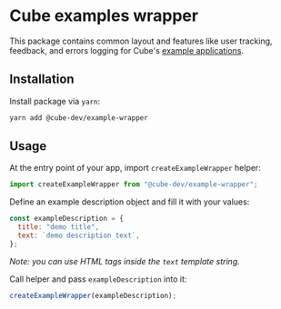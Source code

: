 # Cube examples wrapper

This package contains common layout and features like user tracking, feedback, and errors logging for Cube's [example applications](https://github.com/cube-js/cube.js/tree/master/examples).

## Installation

Install package via `yarn`:

```bash
yarn add @cube-dev/example-wrapper
```

## Usage

At the entry point of your app, import `createExampleWrapper` helper:

```js
import createExampleWrapper from "@cube-dev/example-wrapper";
```

Define an example description object and fill it with your values:

```js
const exampleDescription = {
  title: "demo title",
  text: `demo description text`,
};
```

*Note: you can use HTML tags inside the `text` template string.*

Call helper and pass `exampleDescription` into it:

```js
createExampleWrapper(exampleDescription);
```
